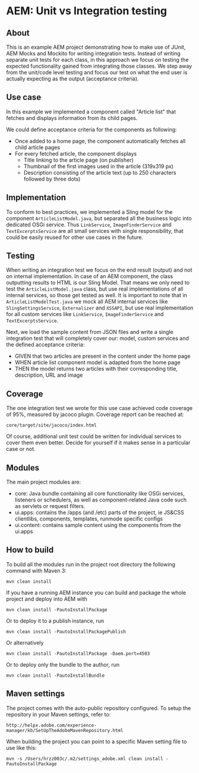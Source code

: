 # AEM: Unit vs Integration testing

## About

This is an example AEM project demonstrating how to make use of JUnit, AEM Mocks and Mockito for writing integration tests.
Instead of writing separate unit tests for each class, in this approach we focus on testing the expected functionality gained from integrating those classes.
We step away from the unit/code level testing and focus our test on what the end user is actually expecting as the output (acceptance criteria).

## Use case

In this example we implemented a component called "Article list" that fetches and displays information from its child pages.

We could define acceptance criteria for the components as following:
* Once added to a home page, the component automatically fetches all child article pages
* For every fetched article, the component displays
    * Title linking to the article page (on publisher)
    * Thumbnail of the first images used in the article (319x319 px)
    * Description consisting of the article text (up to 250 characters followed by three dots)   

## Implementation

To conform to best practices, we implemented a Sling model for the component `ArticleListModel.java`, but separated all the business logic into dedicated OSGi service.
Thus `LinkService`, `ImageFinderService` and `TextExcerptsService` are all small services with single responsibility, that could be easily reused for other use cases in the future.

## Testing

When writing an integration test we focus on the end result (output) and not on internal implementation. In case of an AEM component, the class outputting results to HTML is our Sling Model.
That means we only need to test the `ArticleListModel.java` class, but use real implementations of all internal services, so those get tested as well.
It is important to note that in `ArticleListModelTest.java` we mock all AEM internal services like `SlingSettingsService`, `Externalizer` and `XSSAPI`, but use real implementation for all custom services like `LinkService`, `ImageFinderService` and `TextExcerptsService`.

Next, we load the sample content from JSON files and write a single integration test that will completely cover our: model, custom services and the defined acceptance criteria:
* GIVEN that two articles are present in the content under the home page
* WHEN article list component model is adapted from the home page
* THEN the model returns two articles with their corresponding title, description, URL and image

## Coverage

The one integration test we wrote for this use case achieved code coverage of 95%, measured by jacoco plugin. Coverage report can be reached at:

    core/target/site/jacoco/index.html
    
Of course, additional unit test could be written for individual services to cover them even better. Decide for yourself if it makes sense in a particular case or not.

## Modules

The main project modules are:

* core: Java bundle containing all core functionality like OSGi services, listeners or schedulers, as well as component-related Java code such as servlets or request filters.
* ui.apps: contains the /apps (and /etc) parts of the project, ie JS&CSS clientlibs, components, templates, runmode specific configs
* ui.content: contains sample content using the components from the ui.apps

## How to build

To build all the modules run in the project root directory the following command with Maven 3:

    mvn clean install

If you have a running AEM instance you can build and package the whole project and deploy into AEM with

    mvn clean install -PautoInstallPackage

Or to deploy it to a publish instance, run

    mvn clean install -PautoInstallPackagePublish

Or alternatively

    mvn clean install -PautoInstallPackage -Daem.port=4503

Or to deploy only the bundle to the author, run

    mvn clean install -PautoInstallBundle

## Maven settings

The project comes with the auto-public repository configured. To setup the repository in your Maven settings, refer to:

    http://helpx.adobe.com/experience-manager/kb/SetUpTheAdobeMavenRepository.html

When building the project you can point to a specific Maven setting file to use like this:
    
    mvn -s /Users/hrzz003c/.m2/settings_adobe.xml clean install -PautoInstallPackage